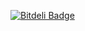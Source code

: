 [![Bitdeli Badge](https://d2weczhvl823v0.cloudfront.net/alvatar/sphere-net/trend.png)](https://bitdeli.com/free "Bitdeli Badge")

